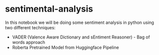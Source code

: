# sentimental-analysis
In this notebook we will be doing some sentiment analysis in python using two different techniques:

* VADER (Valence Aware Dictionary and sEntiment Reasoner) - Bag of words approach
* Roberta Pretrained Model from Huggingface Pipeline
